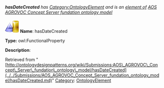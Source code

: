 ___hasDateCreated__ has [Category:OntologyElement](../../Category/OntologyElement.md "Category:OntologyElement") and is an [element of](../../Property/ElementOf.md "Property:ElementOf") [AOS AGROVOC Concept Server fundation ontology model](../../Submissions/AOS_AGROVOC_Concept_Server_fundation_ontology_model.md "Submissions:AOS AGROVOC Concept Server fundation ontology model")_


  




[![ObjectProperty](../../images/thumb/c/c3/ObjectProperty.gif/45px-ObjectProperty.gif)](../../Image/ObjectProperty.gif.md "ObjectProperty")
__Name__: hasDateCreated 


__Type:__ owl:FunctionalProperty 


__Description__: 





Retrieved from "[http://ontologydesignpatterns.org/wiki/Submissions:AOS\_AGROVOC\_Concept\_Server\_fundation\_ontology\_model/hasDateCreated](../../Submissions/AOS_AGROVOC_Concept_Server_fundation_ontology_model/hasDateCreated.md)"
 [Category](http://ontologydesignpatterns.org/wiki/Special:Categories "Special:Categories"): [OntologyElement](../../Category/OntologyElement.md "Category:OntologyElement")